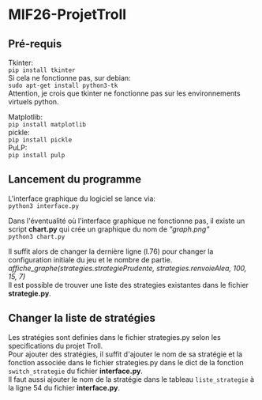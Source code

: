 # MIF26-ProjetTroll
  

## Pré-requis
Tkinter:  
``pip install tkinter``  
Si cela ne fonctionne pas, sur debian:  
``sudo apt-get install python3-tk``    
Attention, je crois que tkinter ne fonctionne pas sur les environnements virtuels python.  

Matplotlib:   
``pip install matplotlib``  
pickle:  
``pip install pickle``  
PuLP:  
``pip install pulp``  

## Lancement du programme

L'interface graphique du logiciel se lance via:  
``python3 interface.py``  

Dans l'éventualité où l'interface graphique ne fonctionne pas, il existe un script **chart.py** qui crée un graphique du nom de *"graph.png"*  
``python3 chart.py``

Il suffit alors de changer la dernière ligne (l.76) pour changer la configuration initiale du jeu et le nombre de partie.
*affiche_graphe(strategies.strategiePrudente, strategies.renvoieAlea, 100, 15, 7)*  
Il est possible de trouver une liste des strategies existantes dans le fichier **strategie.py**.

## Changer la liste de stratégies
Les stratégies sont definies dans le fichier strategies.py selon les specifications du projet Troll.  
Pour ajouter des stratégies, il suffit d'ajouter le nom de sa stratégie et la fonction associée dans le fichier strategies.py dans le dict de la fonction ``switch_strategie`` du fichier **interface.py**.  
Il faut aussi ajouter le nom de la stratégie dans le tableau ``liste_strategie`` à la ligne 54 du fichier **interface.py**.